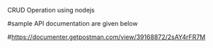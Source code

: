 CRUD Operation using nodejs

#sample API documentation are given below

#https://documenter.getpostman.com/view/39168872/2sAY4rFR7M
